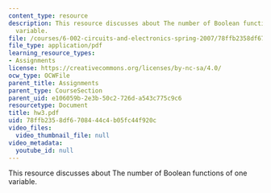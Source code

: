 ```yaml
---
content_type: resource
description: This resource discusses about The number of Boolean functions of one
  variable.
file: /courses/6-002-circuits-and-electronics-spring-2007/78ffb2358df6708444c4b05fc44f920c_hw3.pdf
file_type: application/pdf
learning_resource_types:
- Assignments
license: https://creativecommons.org/licenses/by-nc-sa/4.0/
ocw_type: OCWFile
parent_title: Assignments
parent_type: CourseSection
parent_uid: e106059b-2e3b-50c2-726d-a543c775c9c6
resourcetype: Document
title: hw3.pdf
uid: 78ffb235-8df6-7084-44c4-b05fc44f920c
video_files:
  video_thumbnail_file: null
video_metadata:
  youtube_id: null
---
```

This resource discusses about The number of Boolean functions of one variable.